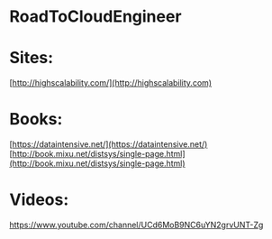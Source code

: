 # RoadToCloudEngineer

# Sites:
[http://highscalability.com/](http://highscalability.com)

# Books:
[https://dataintensive.net/](https://dataintensive.net/)
[http://book.mixu.net/distsys/single-page.html](http://book.mixu.net/distsys/single-page.html)


# Videos:
https://www.youtube.com/channel/UCd6MoB9NC6uYN2grvUNT-Zg
